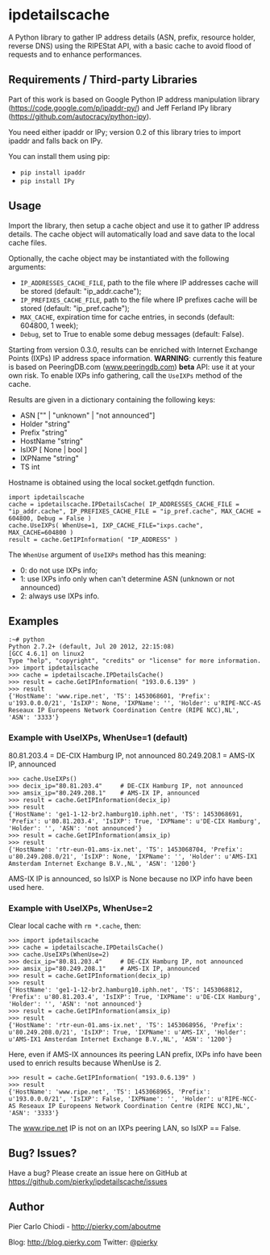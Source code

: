 # ipdetailscache

A Python library to gather IP address details (ASN, prefix, resource holder, reverse DNS) using the RIPEStat API, with a basic cache to avoid flood of requests and to enhance performances.

## Requirements / Third-party Libraries

Part of this work is based on Google Python IP address manipulation library (https://code.google.com/p/ipaddr-py/) and Jeff Ferland IPy library (https://github.com/autocracy/python-ipy).

You need either ipaddr or IPy; version 0.2 of this library tries to import ipaddr and falls back on IPy.

You can install them using pip:
- `pip install ipaddr`
- `pip install IPy`

## Usage

Import the library, then setup a cache object and use it to gather IP address details.
The cache object will automatically load and save data to the local cache files.

Optionally, the cache object may be instantiated with the following arguments:
- `IP_ADDRESSES_CACHE_FILE`, path to the file where IP addresses cache will be stored (default: "ip_addr.cache");
- `IP_PREFIXES_CACHE_FILE`, path to the file where IP prefixes cache will be stored (default: "ip_pref.cache");
- `MAX_CACHE`, expiration time for cache entries, in seconds (default: 604800, 1 week);
- `Debug`, set to True to enable some debug messages (default: False).

Starting from version 0.3.0, results can be enriched with Internet Exchange Points (IXPs) IP address space information.
**WARNING**: currently this feature is based on PeeringDB.com (www.peeringdb.com) **beta** API: use it at your own risk.
To enable IXPs info gathering, call the `UseIXPs` method of the cache.

Results are given in a dictionary containing the following keys:
- ASN           ["<ASN>" | "unknown" | "not announced"]
- Holder        "string"
- Prefix        "string"
- HostName      "string"
- IsIXP         [ None | bool ]
- IXPName       "string"
- TS            int

Hostname is obtained using the local socket.getfqdn function.

```
import ipdetailscache
cache = ipdetailscache.IPDetailsCache( IP_ADDRESSES_CACHE_FILE = "ip_addr.cache", IP_PREFIXES_CACHE_FILE = "ip_pref.cache", MAX_CACHE = 604800, Debug = False )
cache.UseIXPs( WhenUse=1, IXP_CACHE_FILE="ixps.cache", MAX_CACHE=604800 )
result = cache.GetIPInformation( "IP_ADDRESS" )
```

The `WhenUse` argument of `UseIXPs` method has this meaning:
- 0: do not use IXPs info;
- 1: use IXPs info only when can't determine ASN (unknown or not announced)
- 2: always use IXPs info.

## Examples

```
:~# python
Python 2.7.2+ (default, Jul 20 2012, 22:15:08)
[GCC 4.6.1] on linux2
Type "help", "copyright", "credits" or "license" for more information.
>>> import ipdetailscache
>>> cache = ipdetailscache.IPDetailsCache()
>>> result = cache.GetIPInformation( "193.0.6.139" )
>>> result
{'HostName': 'www.ripe.net', 'TS': 1453068601, 'Prefix': u'193.0.0.0/21', 'IsIXP': None, 'IXPName': '', 'Holder': u'RIPE-NCC-AS Reseaux IP Europeens Network Coordination Centre (RIPE NCC),NL', 'ASN': '3333'}
```

### Example with UseIXPs, WhenUse=1 (default)

80.81.203.4 = DE-CIX Hamburg IP, not announced
80.249.208.1 = AMS-IX IP, announced

```
>>> cache.UseIXPs()
>>> decix_ip="80.81.203.4"     # DE-CIX Hamburg IP, not announced
>>> amsix_ip="80.249.208.1"    # AMS-IX IP, announced
>>> result = cache.GetIPInformation(decix_ip)
>>> result
{'HostName': 'ge1-1-12-br2.hamburg10.iphh.net', 'TS': 1453068691, 'Prefix': u'80.81.203.4', 'IsIXP': True, 'IXPName': u'DE-CIX Hamburg', 'Holder': '', 'ASN': 'not announced'}
>>> result = cache.GetIPInformation(amsix_ip)
>>> result
{'HostName': 'rtr-eun-01.ams-ix.net', 'TS': 1453068704, 'Prefix': u'80.249.208.0/21', 'IsIXP': None, 'IXPName': '', 'Holder': u'AMS-IX1 Amsterdam Internet Exchange B.V.,NL', 'ASN': '1200'}
```

AMS-IX IP is announced, so IsIXP is None because no IXP info have been used here.

### Example with UseIXPs, WhenUse=2

Clear local cache with `rm *.cache`, then:

```
>>> import ipdetailscache
>>> cache = ipdetailscache.IPDetailsCache()
>>> cache.UseIXPs(WhenUse=2)
>>> decix_ip="80.81.203.4"     # DE-CIX Hamburg IP, not announced
>>> amsix_ip="80.249.208.1"    # AMS-IX IP, announced
>>> result = cache.GetIPInformation(decix_ip)
>>> result
{'HostName': 'ge1-1-12-br2.hamburg10.iphh.net', 'TS': 1453068812, 'Prefix': u'80.81.203.4', 'IsIXP': True, 'IXPName': u'DE-CIX Hamburg', 'Holder': '', 'ASN': 'not announced'}
>>> result = cache.GetIPInformation(amsix_ip)
>>> result
{'HostName': 'rtr-eun-01.ams-ix.net', 'TS': 1453068956, 'Prefix': u'80.249.208.0/21', 'IsIXP': True, 'IXPName': u'AMS-IX', 'Holder': u'AMS-IX1 Amsterdam Internet Exchange B.V.,NL', 'ASN': '1200'}
```

Here, even if AMS-IX announces its peering LAN prefix, IXPs info have been used to enrich results because WhenUse is 2.

```
>>> result = cache.GetIPInformation( "193.0.6.139" )
>>> result
{'HostName': 'www.ripe.net', 'TS': 1453068965, 'Prefix': u'193.0.0.0/21', 'IsIXP': False, 'IXPName': '', 'Holder': u'RIPE-NCC-AS Reseaux IP Europeens Network Coordination Centre (RIPE NCC),NL', 'ASN': '3333'}
```

The www.ripe.net IP is not on an IXPs peering LAN, so IsIXP == False.

## Bug? Issues?

Have a bug? Please create an issue here on GitHub at https://github.com/pierky/ipdetailscache/issues

## Author

Pier Carlo Chiodi - http://pierky.com/aboutme

Blog: http://blog.pierky.com Twitter: <a href="http://twitter.com/pierky">@pierky</a>

